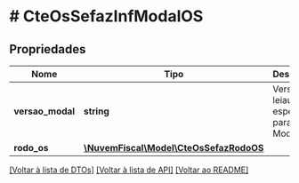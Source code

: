 # # CteOsSefazInfModalOS

## Propriedades

Nome | Tipo | Descrição | Comentários
------------ | ------------- | ------------- | -------------
**versao_modal** | **string** | Versão do leiaute específico para o Modal. |
**rodo_os** | [**\NuvemFiscal\Model\CteOsSefazRodoOS**](CteOsSefazRodoOS.md) |  | [optional]

[[Voltar à lista de DTOs]](../../README.md#models) [[Voltar à lista de API]](../../README.md#endpoints) [[Voltar ao README]](../../README.md)

